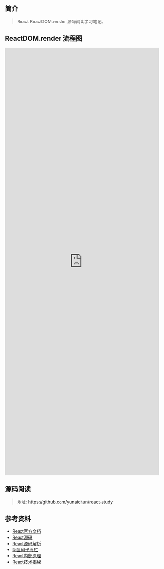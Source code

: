 
 ## 简介

> React ReactDOM.render 源码阅读学习笔记。

## ReactDOM.render 流程图

 <iframe  
 height=1400
 width=100% 
 src="https://www.processon.com/view/link/5f84ffd0e0b34d071100bbda"  
 frameborder=0  
 allowfullscreen>
 </iframe>

## 源码阅读

> 地址: https://github.com/yunaichun/react-study

## 参考资料

- [React官方文档](https://reactjs.org)
- [React源码](https://github.com/facebook/react/tree/8b2d3783e58d1acea53428a10d2035a8399060fe)
- [React源码解析](https://react.jokcy.me/)
- [阿里知乎专栏](https://zhuanlan.zhihu.com/purerender)
- [React内部原理](http://tcatche.site/2017/07/react-internals-part-one-basic-rendering/)
- [React技术揭秘](https://react.iamkasong.com/)
